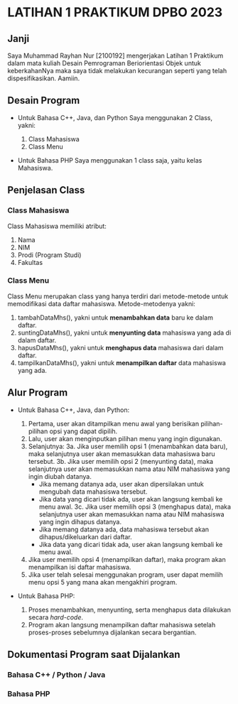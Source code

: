 # LATIHAN 1 PRAKTIKUM DPBO 2023

## Janji
Saya Muhammad Rayhan Nur [2100192] mengerjakan Latihan 1 Praktikum dalam mata kuliah Desain Pemrograman Beriorientasi Objek untuk keberkahanNya maka saya tidak melakukan kecurangan seperti yang telah dispesifikasikan. Aamiin.

## Desain Program
- Untuk Bahasa C++, Java, dan Python
  Saya menggunakan 2 Class, yakni:
  1. Class Mahasiswa
  2. Class Menu
  
 - Untuk Bahasa PHP
   Saya menggunakan 1 class saja, yaitu kelas Mahasiswa.
   
## Penjelasan Class
 ### Class Mahasiswa
 Class Mahasiswa memiliki atribut:
   1. Nama
   2. NIM
   3. Prodi (Program Studi)
   4. Fakultas
  
 ### Class Menu
 Class Menu merupakan class yang hanya terdiri dari metode-metode untuk memodifikasi data daftar mahasiswa. Metode-metodenya yakni:
 1) tambahDataMhs(), yakni untuk **menambahkan data** baru ke dalam daftar.
 2) suntingDataMhs(), yakni untuk **menyunting data** mahasiswa yang ada di dalam daftar.
 3) hapusDataMhs(), yakni untuk **menghapus data** mahasiswa dari dalam daftar.
 4) tampilkanDataMhs(), yakni untuk **menampilkan daftar** data mahasiswa yang ada.

## Alur Program
- Untuk Bahasa C++, Java, dan Python:
  1. Pertama, user akan ditampilkan menu awal yang berisikan pilihan-pilihan opsi yang dapat dipilih.
  2. Lalu, user akan menginputkan pilihan menu yang ingin digunakan.
  3. Selanjutnya:
    3a. Jika user memilih opsi 1 (menambahkan data baru), maka selanjutnya user akan memasukkan data mahasiswa baru tersebut.
    3b. Jika user memilih opsi 2 (menyunting data), maka selanjutnya user akan memasukkan nama atau NIM mahasiswa yang ingin diubah datanya.
        - Jika memang datanya ada, user akan dipersilakan untuk mengubah data mahasiswa tersebut.
        - Jika data yang dicari tidak ada, user akan langsung kembali ke menu awal.
    3c. Jika user memilih opsi 3 (menghapus data), maka selanjutnya user akan memasukkan nama atau NIM mahasiswa yang ingin dihapus datanya.
        - Jika memang datanya ada, data mahasiswa tersebut akan dihapus/dikeluarkan dari daftar.
        - Jika data yang dicari tidak ada, user akan langsung kembali ke menu awal.
    3. Jika user memilih opsi 4 (menampilkan daftar), maka program akan menampilkan isi daftar mahasiswa.
  4. Jika user telah selesai menggunakan program, user dapat memilih menu opsi 5 yang mana akan mengakhiri program.

- Untuk Bahasa PHP:
  1. Proses menambahkan, menyunting, serta menghapus data dilakukan secara *hard-code*.
  2. Program akan langsung menampilkan daftar mahasiswa setelah proses-proses sebelumnya dijalankan secara bergantian.
  
 ## Dokumentasi Program saat Dijalankan
  ### Bahasa C++ / Python / Java
 
  ### Bahasa PHP
